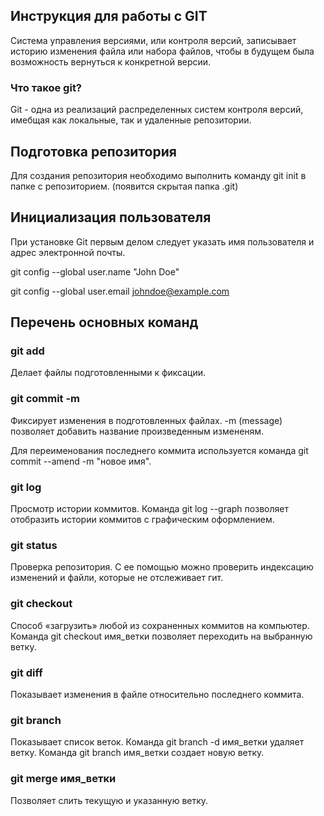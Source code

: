 ## Инструкция для работы с GIT

Система управления версиями, или контроля версий, записывает историю изменения файла
или набора файлов, чтобы в будущем была возможность вернуться к конкретной
версии.

### Что такое git?
Git - одна из реализаций распределенных систем контроля версий, имебщая как локальные, так и удаленные репозитории.

## Подготовка репозитория
Для создания репозитория необходимо выполнить команду git init в папке с репозиторием. (появится скрытая папка .git)

## Инициализация пользователя
При установке Git первым делом следует указать имя пользователя и адрес
электронной почты.

 git config --global user.name "John Doe" 

 git config --global user.email johndoe@example.com

 ## Перечень основных команд 

 ### git add
Делает файлы подготовленными к фиксации.

 ### git commit -m
Фиксирует изменения в подготовленных файлах. -m (message) позволяет добавить название произведенным измененям. 

Для переименования последнего коммита используется команда 
git commit --amend -m "новое имя".

 ### git log
Просмотр истории коммитов. Команда git log --graph позволяет отобразить истории коммитов с графическим оформлением.

 ### git status 
Проверка репозитория. С ее помощью можно проверить индексацию изменений и файли, которые не отслеживает гит.

 ### git checkout
 Способ «загрузить» любой из сохраненных коммитов на компьютер.
 Команда git checkout имя_ветки позволяет переходить на выбранную ветку.

 ### git diff
 Показывает изменения в файле относительно последнего коммита.

 ### git branch 
 Показывает список веток. Команда git branch -d имя_ветки удаляет ветку.
 Команда git branch имя_ветки создает новую ветку.

 ### git merge имя_ветки
 Позволяет слить текущую и указанную ветку.